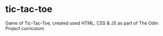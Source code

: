 # tic-tac-toe

Game of Tic-Tac-Toe, created used HTML, CSS & JS as part of The Odin Project curriculum.
